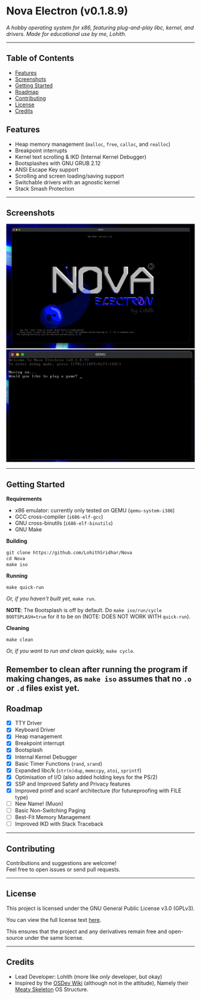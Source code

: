 # Nova Electron (v0.1.8.9)

_A hobby operating system for x86, featuring plug-and-play libc, kernel, and drivers. Made for educational use by me, Lohith._

---

## Table of Contents

- [Features](#features)
- [Screenshots](#screenshots)
- [Getting Started](#getting-started)
- [Roadmap](#roadmap)
- [Contributing](#contributing)
- [License](#license)
- [Credits](#credits)

## Features

- Heap memory management (`malloc`, `free`, `calloc`, and `realloc`)
- Breakpoint interrupts
- Kernel text scrolling & IKD (Internal Kernel Debugger)
- Bootsplashes with GNU GRUB 2.12
- ANSI Escape Key support
- Scrolling and screen loading/saving support
- Switchable drivers with an agnostic kernel
- Stack Smash Protection

---

## Screenshots

![Bootsplash](images/bootsplash.png)
![Cheating a Guessing Game](images/usage.gif)

---

## Getting Started

**Requirements**
- x86 emulator: currently only tested on QEMU (`qemu-system-i386`)
- GCC cross-compiler (`i686-elf-gcc`)
- GNU cross-binutils (`i686-elf-binutils`)
- GNU Make

**Building**

```
git clone https://github.com/LohithSridhar/Nova
cd Nova
make iso
```

**Running**
```
make quick-run
```
_Or, if you haven't built yet,_ `make run`.

**NOTE**: The Bootsplash is off by default. Do `make iso/run/cycle BOOTSPLASH=true` for it to be on (NOTE: DOES NOT WORK WITH `quick-run`).

**Cleaning**
```
make clean
```
_Or, if you want to run and clean quickly,_ `make cycle`.

Remember to clean after running the program if making changes, as `make iso` assumes that no `.o` or `.d` files exist yet.
---

## Roadmap

- [x] TTY Driver
- [x] Keyboard Driver
- [x] Heap management
- [x] Breakpoint interrupt
- [x] Bootsplash
- [x] Internal Kernel Debugger
- [x] Basic Timer Functions (`rand`, `srand`)
- [x] Expanded libc/k (`str(n)dup`, `memccpy`, `atoi`, `sprintf`)
- [x] Optimisation of I/O (also added holding keys for the PS/2)
- [x] SSP and Improved Safety and Privacy features
- [x] Improved printf and scanf architecture (for futureproofing with FILE type)
- [ ] New Name! (Muon)
- [ ] Basic Non-Switching Paging
- [ ] Best-Fit Memory Management
- [ ] Improved IKD with Stack Traceback

---

## Contributing

Contributions and suggestions are welcome!  
Feel free to open issues or send pull requests.

---

## License

This project is licensed under the GNU General Public License v3.0 (GPLv3).

You can view the full license text [here](LICENSE).

This ensures that the project and any derivatives remain free and open-source under the same license.

---

## Credits

- Lead Developer: Lohith (more like _only_ developer, but okay)
- Inspired by the [OSDev Wiki](https://wiki.osdev.org/Main_Page) (although not in the attitude), Namely their [Meaty Skeleton](https://wiki.osdev.org/Meaty_Skeleton) OS Structure.